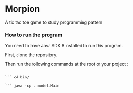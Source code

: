# Morpion
A tic tac toe game to study programming pattern

### How to run the program
You need to have Java SDK 8 installed to run this program.

First, clone the repository.

Then run the following commands at the root of your project :

``` javac -d bin/ -cp src @filenames.txt

``` cd bin/

``` java -cp . model.Main